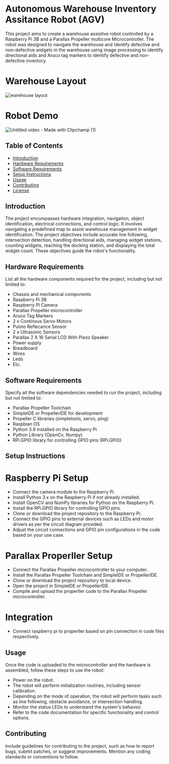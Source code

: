 # Autonomous Warehouse Inventory Assitance Robot (AGV)

This project aims to create a warehouse assistive robot controlled by a Raspberry Pi 3B and a Parallax Propeller multicore Microcontroller. The robot was designed to navigate the warehouse and identify defective and non-defective widgets in the warehouse using image processing to identify directional aids and Aruco tag markers to identify defective and non-defective inventory.

# Warehouse Layout
![warehouse layout](https://github.com/IJAMUL1/Warehouse-Inventory-Management-Robot/assets/60096099/bf0466a8-06d5-441d-9b25-2dc3f496e1c3)

# Robot Demo
![Untitled video - Made with Clipchamp (1)](https://github.com/IJAMUL1/Warehouse-Inventory-Management-Robot/assets/60096099/c6173f7b-1845-4d30-968d-3258a48b0690)

## Table of Contents

- [Introduction](#introduction)
- [Hardware Requirements](#hardware-requirements)
- [Software Requirements](#software-requirements)
- [Setup Instructions](#setup-instructions)
- [Usage](#usage)
- [Contributing](#contributing)
- [License](#license)

## Introduction

The project encompasses hardware integration, navigation, object identification, electrical connections, and control logic. It involves navigating a predefined map to assist warehouse management in widget identification. The project objectives include accurate line following, intersection detection, handling directional aids, managing widget stations, counting widgets, reaching the docking station, and displaying the total widget count. These objectives guide the robot's functionality.

## Hardware Requirements

List all the hardware components required for the project, including but not limited to:
- Chassis and mechanical components
- Raspberry Pi 3B
- Raspberry PI Camera
- Parallax Propeller microcontroller
- Aruco Tag Markers
- 2 x Continous Servo Motors
- Pulolo Reflecance Sensor
- 2 x Ultrasonic Sensors
- Parallax 2 X 16 Serial LCD With Piezo Speaker 
- Power supply
- Breadboard
- Wires
- Leds
- Etc.

## Software Requirements

Specify all the software dependencies needed to run the project, including but not limited to:
- Parallax Propeller Toolchain
- SimpleIDE or PropellerIDE for development
- Propeller C libraries (simpletools, servo, ping)
- Raspbian OS
- Python 3.9 installed on the Raspberry Pi
- Python Library (OpenCv, Numpy)
- RPi.GPIO library for controlling GPIO pins (RPi.GPIO)

## Setup Instructions
# Raspberry Pi Setup
- Connect the camera module to the Raspberry Pi.
- Install Python 3.x on the Raspberry Pi if not already installed.
- Install OpenCV and NumPy libraries for Python on the Raspberry Pi.
- Install the RPi.GPIO library for controlling GPIO pins.
- Clone or download the project repository to the Raspberry Pi.
- Connect the GPIO pins to external devices such as LEDs and motor drivers as per the circuit diagram provided.
- Adjust the circuit connections and GPIO pin configurations in the code based on your use case.

# Parallax Properller Setup
- Connect the Parallax Propeller microcontroller to your computer.
- Install the Parallax Propeller Toolchain and SimpleIDE or PropellerIDE.
- Clone or download the project repository to local device.
- Open the project in SimpleIDE or PropellerIDE.
- Compile and upload the properller code to the Parallax Propeller microcontroller.

# Integration
- Connect raspberry pi to properller based on pin connection in code files respectively. 

## Usage

Once the code is uploaded to the microcontroller and the hardware is assembled, follow these steps to use the robot:

- Power on the robot.
- The robot will perform initialization routines, including sensor calibration.
- Depending on the mode of operation, the robot will perform tasks such as line following, obstacle avoidance, or intersection handling.
- Monitor the status LEDs to understand the system's behavior.
- Refer to the code documentation for specific functionality and control options.

## Contributing

Include guidelines for contributing to the project, such as how to report bugs, submit patches, or suggest improvements. Mention any coding standards or conventions to follow.
